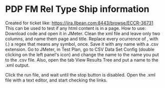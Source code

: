 <h1>PDP FM Rel Type Ship information</h1>

Created for ticket like: https://jira.llbean.com:8443/browse/ECCR-36731
This can be used to test if any html content is in a page. How to use:
Download code and open it in JMeter. Clean the xml file and leave only two columns, and name them page and title. Replace every ocurrence of , with (.) a regex that means any symbol, once. Save it with any name with a .csv extension.
Go to JMeter, in Test Plan, go to CSV Data Set Config (double clicking on the left panel's icon) and change the name to the name you put to the .csv file.
Also, open the tab View Results Tree and put a name to the .xml output.

Click the run file, and wait until the stop button is disabled. Open the .xml file with a text editor, and start checking the links.